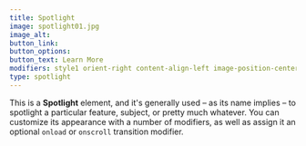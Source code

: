 ```yaml
---
title: Spotlight
image: spotlight01.jpg
image_alt:
button_link:
button_options: 
button_text: Learn More
modifiers: style1 orient-right content-align-left image-position-center onscroll-image-fade-in
type: spotlight
---
```


This is a <strong>Spotlight</strong> element, and it's generally used &ndash; as its name implies &ndash; to spotlight a particular feature, subject, or pretty much whatever. You can customize its appearance with a number of modifiers, as well as assign it an optional <code>onload</code> or <code>onscroll</code> transition modifier.

